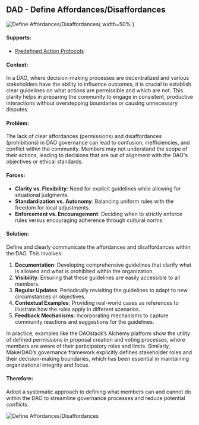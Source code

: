 ## DAD - Define Affordances/Disaffordances

![Define Affordances/Disaffordances](output/illustrations/define_affordances_disaffordances.png){ width=50% }

#### Supports:
* [Predefined Action Protocols](./predefined_action_protocols.html)

#### Context:
In a DAO, where decision-making processes are decentralized and various stakeholders have the ability to influence outcomes, it is crucial to establish clear guidelines on what actions are permissible and which are not. This clarity helps in preparing the community to engage in consistent, productive interactions without overstepping boundaries or causing unnecessary disputes.

#### Problem:
The lack of clear affordances (permissions) and disaffordances (prohibitions) in DAO governance can lead to confusion, inefficiencies, and conflict within the community. Members may not understand the scope of their actions, leading to decisions that are out of alignment with the DAO's objectives or ethical standards.

#### Forces:

- **Clarity vs. Flexibility**: Need for explicit guidelines while allowing for situational judgments.
- **Standardization vs. Autonomy**: Balancing uniform rules with the freedom for local adjustments.
- **Enforcement vs. Encouragement**: Deciding when to strictly enforce rules versus encouraging adherence through cultural norms.

#### Solution:
Define and clearly communicate the affordances and disaffordances within the DAO. This involves:

1. **Documentation**: Developing comprehensive guidelines that clarify what is allowed and what is prohibited within the organization.
2. **Visibility**: Ensuring that these guidelines are easily accessible to all members.
3. **Regular Updates**: Periodically revisiting the guidelines to adapt to new circumstances or objectives.
4. **Contextual Examples**: Providing real-world cases as references to illustrate how the rules apply in different scenarios.
5. **Feedback Mechanisms**: Incorporating mechanisms to capture community reactions and suggestions for the guidelines.

In practice, examples like the DAOstack’s Alchemy platform show the utility of defined permissions in proposal creation and voting processes, where members are aware of their participatory roles and limits. Similarly, MakerDAO’s governance framework explicitly defines stakeholder roles and their decision-making boundaries, which has been essential in maintaining organizational integrity and focus.

#### Therefore:
Adopt a systematic approach to defining what members can and cannot do within the DAO to streamline governance processes and reduce potential conflicts.


![Define Affordances/Disaffordances](output/define_affordances_disaffordances_specific_graph.png)